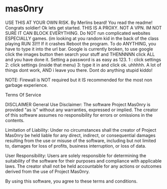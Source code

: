 # mas0nry
USE THIS AT YOUR OWN RISK. By Merlins beard! You read the readme! Congrats soldier! 
Ok lets get started.
THIS IS A PROXY. NOT A VPN. IM NOT SURE IT CAN BLOCK EVERYTHING.
Do NOT run complicated websites ESPECIALLY games. (im looking at you random kid in the back of the class playing RUN 3)!!!
If it crashes Reboot the program.
To do ANYTHING, you have to type it into the url bar.
Google is currently broken, to use google click the images button then search your stuff and THENNNNN click ALL and you have done it.
Setting a password is as easy as 123.
1 : click settings
2: click settings (inside that menu) 
3: type it in and click ok.
uhhhhh. A lot of things dont work, AND i leave you there. Dont do anything stupid kiddo! 


NOTE: Firewall is NOT required but it IS recommended for the most non garbage experience.


Terms Of Service 

DISCLAIMER
General Use Disclaimer: The software Project Mas0nry is provided "as is" without any warranties, expressed or implied. The creator of this software assumes no responsibility for errors or omissions in the contents.

Limitation of Liability: Under no circumstances shall the creator of Project Mas0nry be held liable for any direct, indirect, or consequential damages resulting from the use or misuse of the software, including but not limited to, damages for loss of profits, business interruption, or loss of data.

User Responsibility: Users are solely responsible for determining the suitability of the software for their purposes and compliance with applicable laws. The creator shall not be held accountable for any actions or outcomes derived from the use of Project Mas0nry.

By using this software, you agree to these terms and conditions.
